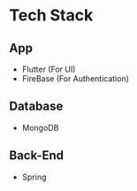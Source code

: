 # Tech Stack

## App

- Flutter (For UI)
- FireBase (For Authentication)

## Database

- MongoDB

## Back-End

- Spring
